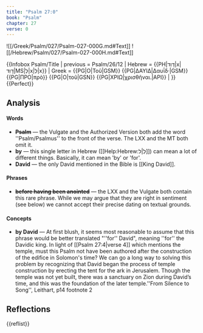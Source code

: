 ```yaml
---
title: "Psalm 27:0"
book: "Psalm"
chapter: 27
verse: 0
---
```

![[/Greek/Psalm/027/Psalm-027-000G.md#Text]]
![[/Hebrew/Psalm/027/Psalm-027-000H.md#Text]]

{{Infobox Psalm/Title |
  previous = Psalm/26/12 |
  Hebrew = {{PH|דָּוִד|x|דָוִד|MS|לְ|x|לְ|x}} |
  Greek = {{PG|Ο|Τοῦ|GSM}} {{PG|ΔΑΥΙΔ|Δαυΐδ·|GSM}} {{PG|ΠΡΟ|πρὸ}} {{PG|Ο|τοῦ|GSN}} {{PG|ΧΡΙΩ|χρισθῆναι.|API}} |
}}{{Perfect}}

## Analysis

#### Words
- **<s>Psalm</s>** — the Vulgate and the Authorized Version both add the word ''Psalm/Psalmus'' to the front of the verse.  The LXX and the MT both omit it.
- **by** — this single letter in Hebrew ([[Help:Hebrew:לְ|ל]]) can mean a lot of different things.  Basically, it can mean 'by' or 'for'.
- **David** — the only David mentioned in the Bible is [[King David]].

#### Phrases
- **<s>before having been anointed</s>** — the LXX and the Vulgate both contain this rare phrase.  While we may argue that they are right in sentiment (see below) we cannot accept their precise dating on textual grounds.

#### Concepts
- **by David** — At first blush, it seems most reasonable to assume that this phrase would be better translated "''for'' David", meaning ''for'' the Davidic king.  In light of [[Psalm 27:4|verse 4]] which mentions the temple, must this Psalm not have been authored after the construction of the edifice in Solomon's time? We can go a long way to solving this problem by recognizing that David began the process of temple construction by erecting the tent for the ark in Jerusalem. Though the temple was not yet built, there was a sanctuary on Zion during David’s time, and this was the foundation of the later temple.<ref>''From Silence to Song'', Leithart, p14 footnote 2</ref>

## Reflections

{{reflist}}
